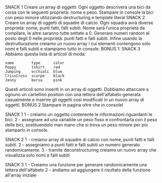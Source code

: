 SNACK 1
Creare un array di oggetti:
Ogni oggetto descriverà una bici da corsa con le seguenti proprietà: nome e peso.
Stampare in console la bici con peso minore utilizzando destructuring e template literal
SNACK 2
Creare un array di oggetti di squadre di calcio.
Ogni squadra avrà diverse proprietà: nome, punti fatti, falli subiti.
Nome sarà l’unica proprietà da compilare, le altre saranno tutte settate a 0.
Generare numeri random al posto degli 0 nelle proprietà: punti fatti e falli subiti.
Infine usando la destrutturazione creiamo un nuovo array i cui elementi contengono solo nomi e falli subiti e stampiamo tutto in console.
BONUS 1: SNACK 3
Abbiamo questa lista di articoli di moda:
```
name        type      color
Poppy       tshirt    red
Jumping     occhiali  blue
CrissCross  scarpe    black
Jenny       borsa     pink
```
Questi articoli sono inseriti in un array di oggetti.
Dobbiamo attaccare a ognuno un cartellino position con una lettera dell'alfabeto generata casualmente e inserire gli oggetti così modificati in un nuovo array di oggetti.
BONUS 2
Stampare in pagina oltre che in console!

SNACK 1
1 - creiamo un oggetto contenente le informazioni riguardanti le bici.
2 - assegnare ad una variabile un peso fisso e confrontarla con il peso delle bici, sostituendolo man mano che si trova un peso minore per poi stamparlo in console.


SNACK 2
1 - creiamo array di squadre di calcio con nome, punti fatti e falli subiti.
2 - assegniamo a punti fatti e falli subiti un numero generato randomicamente.
3 - tramite deconstructuring creiamo un nuovo array che visualizza solo nomi e falli subiti

SNACK 3
1 - Creiamo una funzione per generare randomicamente una lettera dell'alfabeto
2 - andiamo ad aggiungere il risultato della funzione all'array iniziale